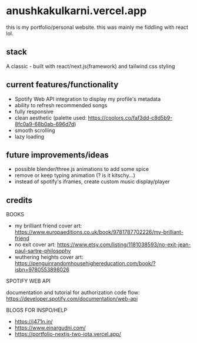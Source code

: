 # anushkakulkarni.vercel.app #
this is my portfolio/personal website. this was mainly me fiddling with react lol.

## stack ##
A classic - built with react/next.js(framework) and tailwind css styling

## current features/functionality ##
- Spotify Web API integration to display my profile's metadata
- ability to refresh recommended songs
- fully responsive 
- clean aesthetic (palette used: https://coolors.co/faf3dd-c8d5b9-8fc0a9-68b0ab-696d7d)
- smooth scrolling
- lazy loading

## future improvements/ideas ##
- possible blender/three.js animations to add some spice
- remove or keep typing animation (? is it kitschy...)
- instead of spotify's iframes, create custom music display/player

## credits ##

BOOKS 

- my brilliant friend cover art: https://www.europaeditions.co.uk/book/9781787702226/my-brilliant-friend
- no exit cover art: https://www.etsy.com/listing/1181038593/no-exit-jean-paul-sartre-philosophy
- wuthering heights cover art: https://penguinrandomhousehighereducation.com/book/?isbn=9780553898026

SPOTIFY WEB API 

documentation and tutorial for authorization code flow: https://developer.spotify.com/documentation/web-api

BLOGS FOR INSPO/HELP

- https://j471n.in/
- https://www.einargudni.com/
- https://portfolio-nextjs-two-iota.vercel.app/

